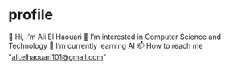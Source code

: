 # profile
👋 Hi, I’m Ali El Haouari 
👀 I’m interested in Computer Science and Technology 
🌱 I’m currently learning AI 
📫 How to reach me "ali.elhaouari101@gmail.com"
